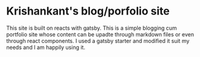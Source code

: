  # Krishankant's blog/porfolio site
 
This site is built on reacts with gatsby. This is a simple blogging cum portfolio site whose content can be upadte through markdown files or even  through react components. 
I used a gatsby starter and modified  it suit my needs and I am happily using it.  

